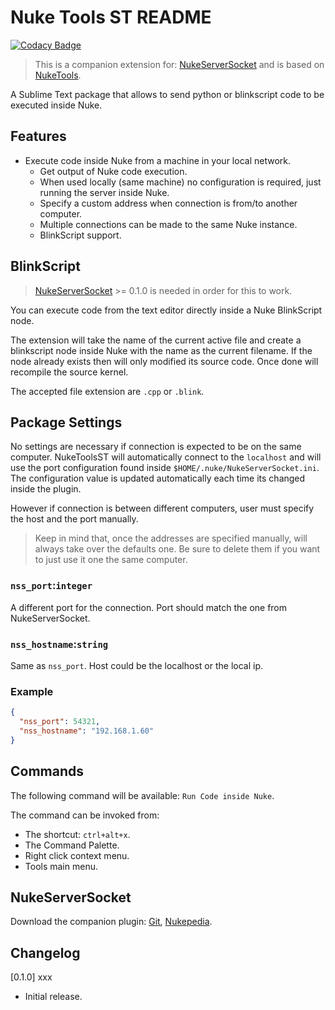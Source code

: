 # Nuke Tools ST README

[![Codacy Badge](https://app.codacy.com/project/badge/Grade/522af2c16ed84926b77f2e095cfa8b87)](https://www.codacy.com/gh/sisoe24/Nuke-Tools-ST/dashboard?utm_source=github.com&amp;utm_medium=referral&amp;utm_content=sisoe24/Nuke-Tools-ST&amp;utm_campaign=Badge_Grade)


> This is a companion extension for: [NukeServerSocket](#nukeserversocket) and is based on [NukeTools](https://marketplace.visualstudio.com/items?itemName=virgilsisoe.nuke-tools).

A Sublime Text package that allows to send python or blinkscript code to be executed inside Nuke.

## Features

* Execute code inside Nuke from a machine in your local network.
  * Get output of Nuke code execution.
  * When used locally (same machine) no configuration is required, just running the server inside Nuke.
  * Specify a custom address when connection is from/to another computer.
  * Multiple connections can be made to the same Nuke instance.
  * BlinkScript support.

## BlinkScript

> [NukeServerSocket](#nukeserversocket) >= 0.1.0 is needed in order for this to work.

You can execute code from the text editor directly inside a Nuke BlinkScript node.

The extension will take the name of the current active file and create a blinkscript node inside Nuke with the name as the current filename. If the node already exists then will only modified its source code. Once done will recompile the source kernel.

The accepted file extension are `.cpp` or `.blink`.

## Package Settings

No settings are necessary if connection is expected to be on the same computer.
NukeToolsST will automatically connect to the `localhost` and will use the port
configuration found inside `$HOME/.nuke/NukeServerSocket.ini`. The configuration value is updated automatically each time its changed inside the plugin.

However if connection is between different computers, user must specify the host and the port manually.

> Keep in mind that, once the addresses are specified manually, will always take over the defaults one. Be sure to delete them if you want to just use it one the same computer.

### `nss_port`:`integer`

A different port for the connection. Port should match the one from NukeServerSocket.

### `nss_hostname`:`string`

Same as `nss_port`. Host could be the localhost or the local ip.

### Example

```json
{
  "nss_port": 54321,
  "nss_hostname": "192.168.1.60"
}
```

## Commands

The following command will be available: `Run Code inside Nuke`.

The command can be invoked from:

* The shortcut: `ctrl+alt+x`.
* The Command Palette.
* Right click context menu.
* Tools main menu.

## NukeServerSocket

Download the companion plugin: [Git](https://github.com/sisoe24/NukeServerSocket/releases), [Nukepedia](http://www.nukepedia.com/python/misc/nukeserversocket).

## Changelog

[0.1.0] xxx

* Initial release.
